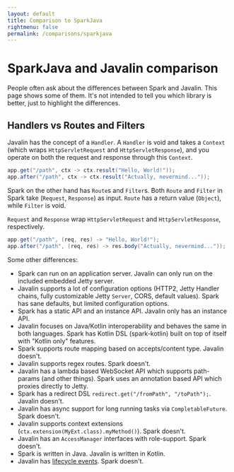 ```yaml
---
layout: default
title: Comparison to SparkJava
rightmenu: false
permalink: /comparisons/sparkjava
---
```


<h1 class="no-margin-top">SparkJava and Javalin comparison</h1>
People often ask about the differences between Spark and Javalin. This page shows some of them.
It's not intended to tell you which library is better, just to highlight the differences.

## Handlers vs Routes and Filters
Javalin has the concept of a `Handler`. A `Handler` is void and takes a `Context` (which wraps `HttpServletRequest` and `HttpServletResponse`),
and you operate on both the request and response through this `Context`.

```java
app.get("/path", ctx -> ctx.result("Hello, World!"));
app.after("/path", ctx -> ctx.result("Actually, nevermind..."));
```

Spark on the other hand has `Route`s and `Filter`s. Both `Route` and `Filter` in Spark take
(`Request`, `Response`) as input. `Route` has a return value (`Object`), while `Filter` is void.

`Request` and `Response` wrap `HttpServletRequest` and `HttpServletResponse`, respectively.

```java
app.get("/path", (req, res) -> "Hello, World!");
app.after("/path", (req, res) -> res.body("Actually, nevermind..."));
```

Some other differences:

* Spark can run on an application server. Javalin can only run on the included embedded Jetty server.
* Javalin supports a lot of configuration options (HTTP2, Jetty Handler chains, fully customizable Jetty `Server`, CORS, default values). Spark has sane defaults, but limited configuration options.
* Spark has a static API and an instance API. Javalin only has an instance API.
* Javalin focuses on Java/Kotlin interoperability and behaves the same in both languages. Spark has Kotlin DSL (spark-kotlin) built on top of itself with "Kotlin only" features.
* Spark supports route mapping based on accepts/content type. Javalin doesn't.
* Javalin supports regex routes. Spark doesn't.
* Javalin has a lambda based WebSocket API which supports path-params (and other things). Spark uses an annotation based API which proxies directly to Jetty.
* Spark has a redirect DSL `redirect.get("/fromPath", "/toPath");`. Javalin doesn't.
* Javalin has async support for long running tasks via `CompletableFuture`. Spark doesn't.
* Javalin supports context extensions (`ctx.extension(MyExt.class).myMethod()`). Spark doesn't.
* Javalin has an `AccessManager` interfaces with role-support. Spark doesn't.
* Spark is written in Java. Javalin is written in Kotlin.
* Javalin has [lifecycle events](/documentation#lifecycle-events). Spark doesn't.
